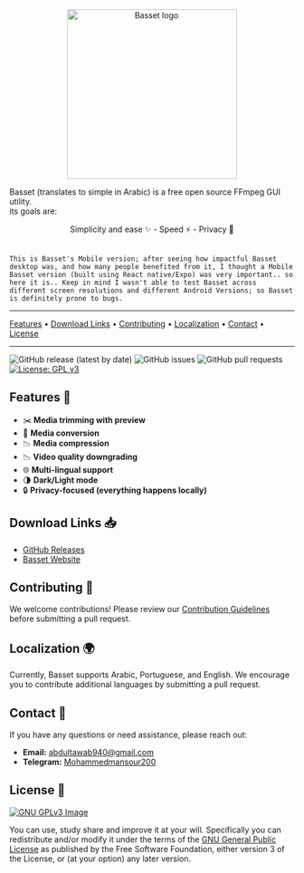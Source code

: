 <center>
 <img alt="Basset logo" width=300 src="https://raw.githubusercontent.com/mohammadmansour200/basset-mobile/master/src/assets/appIcon.png">
</center>

Basset (translates to simple in Arabic) is a free open source FFmpeg GUI utility.
<br/>
its goals are:

<center>
Simplicity and ease ✨ - Speed ⚡ - Privacy 🔏
</center>
<br/>

`This is Basset's Mobile version; after seeing how impactful Basset desktop was, and how many people benefited from it, I thought a Mobile Basset version (built using React native/Expo) was very important.. so here it is..
Keep in mind I wasn't able to test Basset across different screen resolutions and different Android Versions; so Basset is definitely prone to bugs.`

<hr><a href="#features-">Features</a> &bull; <a href="#download-links-">Download Links</a> &bull;  <a href="#contributing-">Contributing</a> &bull; <a href="#localization-">Localization</a> &bull; <a href="#contact-">Contact</a> &bull; <a href="#license-">License</a></p>
<hr>

![GitHub release (latest by date)](https://img.shields.io/github/v/release/mohammadmansour200/basset-mobile)
![GitHub issues](https://img.shields.io/github/issues/mohammadmansour200/basset-mobile)
![GitHub pull requests](https://img.shields.io/github/issues-pr/mohammadmansour200/basset-mobile)
[![License: GPL v3](https://img.shields.io/badge/License-GPLv3-blue.svg)](https://www.gnu.org/licenses/gpl-3.0)


## Features 🌟

- ✂️ **Media trimming with preview**
- 🔄 **Media conversion**
- 📉 **Media compression**
- 📉 **Video quality downgrading**
- 🌐 **Multi-lingual support**
- 🌗 **Dark/Light mode**
- 🔒 **Privacy-focused (everything happens locally)**

## Download Links 📥

- [GitHub Releases](https://github.com/mohammadmansour200/basset-mobile/releases)
- [Basset Website](https://basset.vercel.app/)

## Contributing 🤝

We welcome contributions! Please review our [Contribution Guidelines](https://github.com/mohammadmansour200/basset-mobile/blob/main/CONTRIBUTING.md) before submitting a pull request.

## Localization 🌍

Currently, Basset supports Arabic, Portuguese, and English. We encourage you to contribute additional languages by submitting a pull request.

## Contact 📧

If you have any questions or need assistance, please reach out:

- **Email:** [abdultawab940@gmail.com](mailto:abdultawab940@gmail.com)
- **Telegram:** [Mohammedmansour200](https://t.me/Mohammedmansour200)

## License 📜

[![GNU GPLv3 Image](https://www.gnu.org/graphics/gplv3-127x51.png)](https://www.gnu.org/licenses/gpl-3.0.html)

You can use, study share and improve it at your
will. Specifically you can redistribute and/or modify it under the terms of the
[GNU General Public License](https://www.gnu.org/licenses/gpl-3.0.html) as
published by the Free Software Foundation, either version 3 of the License, or
(at your option) any later version.
